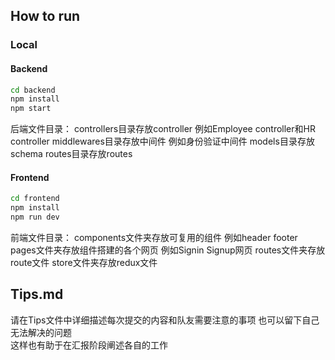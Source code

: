 ## How to run

### Local

#### Backend

```bash
cd backend
npm install
npm start
```

后端文件目录：
controllers目录存放controller 例如Employee controller和HR controller
middlewares目录存放中间件 例如身份验证中间件
models目录存放schema
routes目录存放routes


#### Frontend


```bash
cd frontend
npm install
npm run dev
```

前端文件目录：
components文件夹存放可复用的组件 例如header footer
pages文件夹存放组件搭建的各个网页 例如Signin Signup网页
routes文件夹存放route文件
store文件夹存放redux文件

## Tips.md
请在Tips文件中详细描述每次提交的内容和队友需要注意的事项 
也可以留下自己无法解决的问题  
这样也有助于在汇报阶段阐述各自的工作
